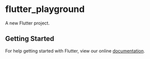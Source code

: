 # flutter_playground

A new Flutter project.

## Getting Started

For help getting started with Flutter, view our online
[documentation](http://flutter.io/).
